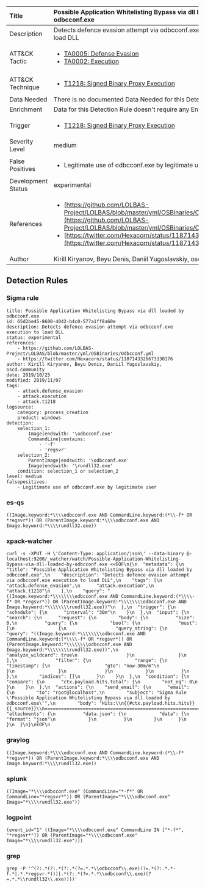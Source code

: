 | Title                | Possible Application Whitelisting Bypass via dll loaded by odbcconf.exe                                                                                                                                                 |
|:---------------------|:------------------------------------------------------------------------------------------------------------------------------------------------------------|
| Description          | Detects defence evasion attempt via odbcconf.exe execution to load DLL                                                                                                                                           |
| ATT&amp;CK Tactic    |  <ul><li>[TA0005: Defense Evasion](https://attack.mitre.org/tactics/TA0005)</li><li>[TA0002: Execution](https://attack.mitre.org/tactics/TA0002)</li></ul>  |
| ATT&amp;CK Technique | <ul><li>[T1218: Signed Binary Proxy Execution](https://attack.mitre.org/techniques/T1218)</li></ul>  |
| Data Needed          |  There is no documented Data Needed for this Detection Rule yet  |
| Enrichment           |  Data for this Detection Rule doesn't require any Enrichments.  |
| Trigger              | <ul><li>[T1218: Signed Binary Proxy Execution](../Triggers/T1218.md)</li></ul>  |
| Severity Level       | medium |
| False Positives      | <ul><li>Legitimate use of odbcconf.exe by legitimate user</li></ul>  |
| Development Status   | experimental |
| References           | <ul><li>[https://github.com/LOLBAS-Project/LOLBAS/blob/master/yml/OSBinaries/Odbcconf.yml](https://github.com/LOLBAS-Project/LOLBAS/blob/master/yml/OSBinaries/Odbcconf.yml)</li><li>[https://twitter.com/Hexacorn/status/1187143326673330176](https://twitter.com/Hexacorn/status/1187143326673330176)</li></ul>  |
| Author               | Kirill Kiryanov, Beyu Denis, Daniil Yugoslavskiy, oscd.community |


## Detection Rules

### Sigma rule

```
title: Possible Application Whitelisting Bypass via dll loaded by odbcconf.exe
id: 65d2be45-8600-4042-b4c0-577a1ff8a60e
description: Detects defence evasion attempt via odbcconf.exe execution to load DLL
status: experimental
references:
    - https://github.com/LOLBAS-Project/LOLBAS/blob/master/yml/OSBinaries/Odbcconf.yml
    - https://twitter.com/Hexacorn/status/1187143326673330176
author: Kirill Kiryanov, Beyu Denis, Daniil Yugoslavskiy, oscd.community
date: 2019/10/25
modified: 2019/11/07
tags:
    - attack.defense_evasion
    - attack.execution
    - attack.t1218
logsource:
    category: process_creation
    product: windows
detection:
    selection_1:
        Image|endswith: '\odbcconf.exe'
        CommandLine|contains: 
            - '-f'
            - 'regsvr'
    selection_2:
        ParentImage|endswith: '\odbcconf.exe'
        Image|endswith: '\rundll32.exe'
    condition: selection_1 or selection_2
level: medium
falsepositives:
    - Legitimate use of odbcconf.exe by legitimate user

```





### es-qs
    
```
((Image.keyword:*\\\\odbcconf.exe AND CommandLine.keyword:(*\\-f* OR *regsvr*)) OR (ParentImage.keyword:*\\\\odbcconf.exe AND Image.keyword:*\\\\rundll32.exe))
```


### xpack-watcher
    
```
curl -s -XPUT -H \'Content-Type: application/json\' --data-binary @- localhost:9200/_watcher/watch/Possible-Application-Whitelisting-Bypass-via-dll-loaded-by-odbcconf.exe <<EOF\n{\n  "metadata": {\n    "title": "Possible Application Whitelisting Bypass via dll loaded by odbcconf.exe",\n    "description": "Detects defence evasion attempt via odbcconf.exe execution to load DLL",\n    "tags": [\n      "attack.defense_evasion",\n      "attack.execution",\n      "attack.t1218"\n    ],\n    "query": "((Image.keyword:*\\\\\\\\odbcconf.exe AND CommandLine.keyword:(*\\\\-f* OR *regsvr*)) OR (ParentImage.keyword:*\\\\\\\\odbcconf.exe AND Image.keyword:*\\\\\\\\rundll32.exe))"\n  },\n  "trigger": {\n    "schedule": {\n      "interval": "30m"\n    }\n  },\n  "input": {\n    "search": {\n      "request": {\n        "body": {\n          "size": 0,\n          "query": {\n            "bool": {\n              "must": [\n                {\n                  "query_string": {\n                    "query": "((Image.keyword:*\\\\\\\\odbcconf.exe AND CommandLine.keyword:(*\\\\-f* OR *regsvr*)) OR (ParentImage.keyword:*\\\\\\\\odbcconf.exe AND Image.keyword:*\\\\\\\\rundll32.exe))",\n                    "analyze_wildcard": true\n                  }\n                }\n              ],\n              "filter": {\n                "range": {\n                  "timestamp": {\n                    "gte": "now-30m/m"\n                  }\n                }\n              }\n            }\n          }\n        },\n        "indices": []\n      }\n    }\n  },\n  "condition": {\n    "compare": {\n      "ctx.payload.hits.total": {\n        "not_eq": 0\n      }\n    }\n  },\n  "actions": {\n    "send_email": {\n      "email": {\n        "to": "root@localhost",\n        "subject": "Sigma Rule \'Possible Application Whitelisting Bypass via dll loaded by odbcconf.exe\'",\n        "body": "Hits:\\n{{#ctx.payload.hits.hits}}{{_source}}\\n================================================================================\\n{{/ctx.payload.hits.hits}}",\n        "attachments": {\n          "data.json": {\n            "data": {\n              "format": "json"\n            }\n          }\n        }\n      }\n    }\n  }\n}\nEOF\n
```


### graylog
    
```
((Image.keyword:*\\\\odbcconf.exe AND CommandLine.keyword:(*\\-f* *regsvr*)) OR (ParentImage.keyword:*\\\\odbcconf.exe AND Image.keyword:*\\\\rundll32.exe))
```


### splunk
    
```
((Image="*\\\\odbcconf.exe" (CommandLine="*-f*" OR CommandLine="*regsvr*")) OR (ParentImage="*\\\\odbcconf.exe" Image="*\\\\rundll32.exe"))
```


### logpoint
    
```
(event_id="1" ((Image="*\\\\odbcconf.exe" CommandLine IN ["*-f*", "*regsvr*"]) OR (ParentImage="*\\\\odbcconf.exe" Image="*\\\\rundll32.exe")))
```


### grep
    
```
grep -P '^(?:.*(?:.*(?:.*(?=.*.*\\odbcconf\\.exe)(?=.*(?:.*.*-f.*|.*.*regsvr.*)))|.*(?:.*(?=.*.*\\odbcconf\\.exe)(?=.*.*\\rundll32\\.exe))))'
```



